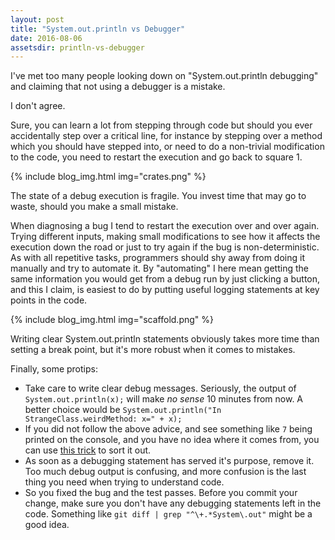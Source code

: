 ```yaml
---
layout: post
title: "System.out.println vs Debugger"
date: 2016-08-06
assetsdir: println-vs-debugger
---
```


I've met too many people looking down on "System.out.println debugging" and claiming that not using a debugger is a mistake.

I don't agree.

Sure, you can learn a lot from stepping through code but should you ever accidentally step over a critical line, for instance by stepping over a method which you should have stepped into, or need to do a non-trivial modification to the code, you need to restart the execution and go back to square 1.

{% include blog_img.html img="crates.png" %}
<div class="figureText">The state of a debug execution is fragile. You invest time that may go to waste, should you make a small mistake.</div>

When diagnosing a bug I tend to restart the execution over and over again. Trying different inputs, making small modifications to see how it affects the execution down the road or just to try again if the bug is non-deterministic. As with all repetitive tasks, programmers should shy away from doing it manually and try to automate it. By "automating" I here mean getting the same information you would get from a debug run by just clicking a button, and this I claim, is easiest to do by putting useful logging statements at key points in the code.

{% include blog_img.html img="scaffold.png" %}

<div class="figureText">Writing clear System.out.println statements obviously takes more time than setting a break point, but it's more robust when it comes to mistakes.</div>

Finally, some protips:

- Take care to write clear debug messages. Seriously, the output of `System.out.println(x);` will make *no sense* 10 minutes from now. A better choice would be `System.out.println("In StrangeClass.weirdMethod: x=" + x);`
- If you did not follow the above advice, and see something like `7` being printed on the console, and you have no idea where it comes from, you can use [this trick](http://stackoverflow.com/a/30437736/276052) to sort it out.
- As soon as a debugging statement has served it's purpose, remove it. Too much debug output is confusing, and more confusion is the last thing you need when trying to understand code.
- So you fixed the bug and the test passes. Before you commit your change, make sure you don't have any debugging statements left in the code. Something like `git diff | grep "^\+.*System\.out"` might be a good idea.
